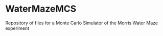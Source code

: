 # WaterMazeMCS

Repository of files for a Monte Carlo Simulator of the Morris Water Maze experiment
